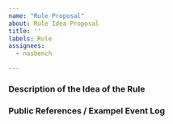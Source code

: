 ```yaml
---
name: "Rule Proposal"
about: Rule Idea Proposal
title: ''
labels: Rule
assignees:
  - nasbench

---
```


### Description of the Idea of the Rule

<!--
A clear and concise description of idea of the rule.
-->

### Public References / Exampel Event Log

<!--
Additional references and logs if possible to ease the process of creating the rule
-->
